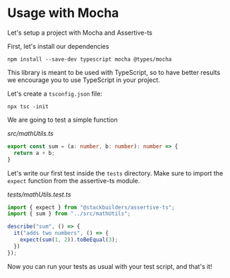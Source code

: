 # Usage with Mocha

Let's setup a project with Mocha and Assertive-ts

First, let's install our dependencies
```
npm install --save-dev typescript mocha @types/mocha 
```

This library is meant to be used with TypeScript, so to have better results we encourage you to use TypeScript in your project. 

Let's create a `tsconfig.json` file:
```
npx tsc -init
```

We are going to test a simple function

*src/mathUtils.ts*
```typescript
export const sum = (a: number, b: number): number => {
  return a + b;
}
```

Let's write our first test inside the `tests` directory. Make sure to import the `expect` function from the assertive-ts module.

*tests/mathUtils.test.ts*
```typescript
import { expect } from "@stackbuilders/assertive-ts";
import { sum } from "../src/mathUtils";

describe("sum", () => {
  it("adds two numbers", () => {
    expect(sum(1, 2)).toBeEqual(3);
  })
});
```

Now you can run your tests as usual with your test script, and that's it!